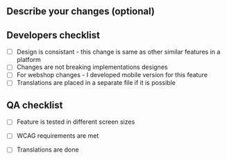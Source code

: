 ## Describe your changes (optional)

## Developers checklist
- [ ] Design is consistant - this change is same as other similar features in a platform
- [ ] Changes are not breaking implementations designes
- [ ] For webshop changes - I developed mobile version for this feature
- [ ] Translations are placed in a separate file if it is possible

## QA checklist
- [ ] Feature is tested in different screen sizes
- [ ] WCAG requirements are met
- [ ] Translations are done




